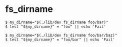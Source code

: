 fs_dirname
==========

```console test 
$ my_dirname="$(./lib/dev fs_dirname foo/bar)"
$ test "${my_dirname}" = "foo" || echo 'Fail'
```

```console test 
$ my_dirname="$(./lib/dev fs_dirname foo/bar/baz)"
$ test "${my_dirname}" = "foo/bar" || echo 'Fail'
```
